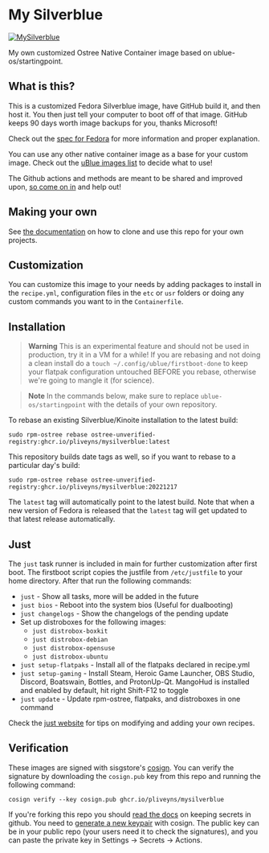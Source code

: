 # My Silverblue

[![MySilverblue](https://github.com/pliveyns/MySilverblue/actions/workflows/build.yml/badge.svg)](https://github.com/pliveyns/MySilverblue/actions/workflows/build.yml)

My own customized Ostree Native Container image based on ublue-os/startingpoint.

## What is this?

This is a customized Fedora Silverblue image, have GitHub build it, and then host it. You then just tell your computer to boot off of that image. GitHub keeps 90 days worth image backups for you, thanks Microsoft!

Check out the [spec for Fedora](https://fedoraproject.org/wiki/Changes/OstreeNativeContainerStable) for more information and proper explanation.

You can use any other native container image as a base for your custom image. Check out the [uBlue images list](https://ublue.it/images/) to decide what to use!

The Github actions and methods are meant to be shared and improved upon, [so come on in](https://github.com/orgs/ublue-os/discussions) and help out!

## Making your own

See [the documentation](https://ublue.it/making-your-own/) on how to clone and use this repo for your own projects.

## Customization

You can customize this image to your needs by adding packages to install in the `recipe.yml`, configuration files in the `etc` or `usr` folders or doing any custom commands you want to in the `Containerfile`.

## Installation

> **Warning**
> This is an experimental feature and should not be used in production, try it in a VM for a while! If you are rebasing and not doing a clean install do a `touch ~/.config/ublue/firstboot-done` to keep your flatpak configuration untouched BEFORE you rebase, otherwise we're going to mangle it (for science).

> **Note**
> In the commands below, make sure to replace `ublue-os/startingpoint` with the details of your own repository.

To rebase an existing Silverblue/Kinoite installation to the latest build:

```
sudo rpm-ostree rebase ostree-unverified-registry:ghcr.io/pliveyns/mysilverblue:latest
```

This repository builds date tags as well, so if you want to rebase to a particular day's build:

```
sudo rpm-ostree rebase ostree-unverified-registry:ghcr.io/pliveyns/mysilverblue:20221217
```

The `latest` tag will automatically point to the latest build. Note that when a new version of Fedora is released that the `latest` tag will get updated to that latest release automatically.

## Just

The `just` task runner is included in main for further customization after first boot.
The firstboot script copies the justfile from `/etc/justfile` to your home directory.
After that run the following commands:

- `just` - Show all tasks, more will be added in the future
- `just bios` - Reboot into the system bios (Useful for dualbooting)
- `just changelogs` - Show the changelogs of the pending update
- Set up distroboxes for the following images:
  - `just distrobox-boxkit`
  - `just distrobox-debian`
  - `just distrobox-opensuse`
  - `just distrobox-ubuntu`
- `just setup-flatpaks` - Install all of the flatpaks declared in recipe.yml
- `just setup-gaming` - Install Steam, Heroic Game Launcher, OBS Studio, Discord, Boatswain, Bottles, and ProtonUp-Qt. MangoHud is installed and enabled by default, hit right Shift-F12 to toggle
- `just update` - Update rpm-ostree, flatpaks, and distroboxes in one command

Check the [just website](https://just.systems) for tips on modifying and adding your own recipes.

## Verification

These images are signed with sisgstore's [cosign](https://docs.sigstore.dev/cosign/overview/). You can verify the signature by downloading the `cosign.pub` key from this repo and running the following command:

    cosign verify --key cosign.pub ghcr.io/pliveyns/mysilverblue

If you're forking this repo you should [read the docs](https://docs.github.com/en/actions/security-guides/encrypted-secrets) on keeping secrets in github. You need to [generate a new keypair](https://docs.sigstore.dev/cosign/overview/) with cosign. The public key can be in your public repo (your users need it to check the signatures), and you can paste the private key in Settings -> Secrets -> Actions.
